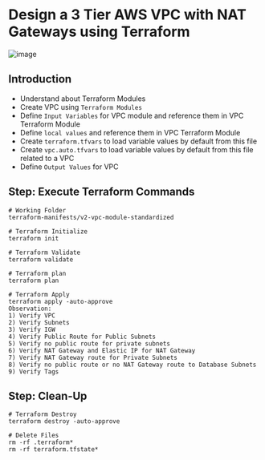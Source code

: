 # Design a 3 Tier AWS VPC with NAT Gateways using Terraform

![image](https://github.com/GovindSingh9447/VPC-3-Tier-Architecture-Design-Using-Terraform/assets/76457594/0ff30863-a513-4d92-8542-ba96c8a6b9c7)


## Introduction
- Understand about Terraform Modules
- Create VPC using `Terraform Modules`
- Define `Input Variables` for VPC module and reference them in VPC Terraform Module
- Define `local values` and reference them in VPC Terraform Module
- Create `terraform.tfvars` to load variable values by default from this file
- Create `vpc.auto.tfvars` to load variable values by default from this file related to a VPC 
- Define `Output Values` for VPC


## Step: Execute Terraform Commands
```t
# Working Folder
terraform-manifests/v2-vpc-module-standardized

# Terraform Initialize
terraform init

# Terraform Validate
terraform validate

# Terraform plan
terraform plan

# Terraform Apply
terraform apply -auto-approve
Observation:
1) Verify VPC
2) Verify Subnets
3) Verify IGW
4) Verify Public Route for Public Subnets
5) Verify no public route for private subnets
6) Verify NAT Gateway and Elastic IP for NAT Gateway
7) Verify NAT Gateway route for Private Subnets
8) Verify no public route or no NAT Gateway route to Database Subnets
9) Verify Tags
```

## Step: Clean-Up
```t
# Terraform Destroy
terraform destroy -auto-approve

# Delete Files
rm -rf .terraform*
rm -rf terraform.tfstate*
```

